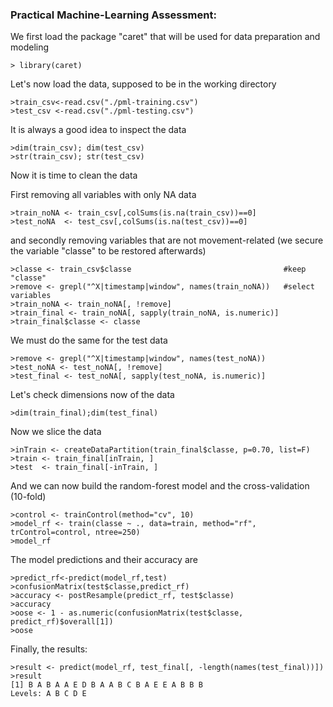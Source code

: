 ### Practical Machine-Learning Assessment:


We first load the package "caret" that will be used for data preparation and modeling
```
> library(caret)
```

Let's now load the data, supposed to be in the working directory
```
>train_csv<-read.csv("./pml-training.csv")
>test_csv <-read.csv("./pml-testing.csv")
```

It is always a good idea to inspect the data
```
>dim(train_csv); dim(test_csv)
>str(train_csv); str(test_csv)
```

Now it is time to clean the data

First removing all variables with only NA data
```
>train_noNA <- train_csv[,colSums(is.na(train_csv))==0]
>test_noNA  <- test_csv[,colSums(is.na(test_csv))==0]
```
and secondly removing variables that are not movement-related
(we secure the variable "classe" to be restored afterwards)
```
>classe <- train_csv$classe                                  #keep "classe"
>remove <- grepl("^X|timestamp|window", names(train_noNA))   #select variables
>train_noNA <- train_noNA[, !remove]
>train_final <- train_noNA[, sapply(train_noNA, is.numeric)]
>train_final$classe <- classe
```

We must do the same for the test data
```
>remove <- grepl("^X|timestamp|window", names(test_noNA))
>test_noNA <- test_noNA[, !remove]
>test_final <- test_noNA[, sapply(test_noNA, is.numeric)]
```
Let's check dimensions now of the data
```
>dim(train_final);dim(test_final)
```

Now we slice the data
```
>inTrain <- createDataPartition(train_final$classe, p=0.70, list=F)
>train <- train_final[inTrain, ]
>test  <- train_final[-inTrain, ]
```

And we can now build the random-forest model and the cross-validation (10-fold)
```
>control <- trainControl(method="cv", 10) 
>model_rf <- train(classe ~ ., data=train, method="rf", trControl=control, ntree=250)
>model_rf
```

The model predictions and their accuracy are
```
>predict_rf<-predict(model_rf,test)
>confusionMatrix(test$classe,predict_rf)
>accuracy <- postResample(predict_rf, test$classe)
>accuracy
>oose <- 1 - as.numeric(confusionMatrix(test$classe, predict_rf)$overall[1])
>oose
```
Finally, the results:
```
>result <- predict(model_rf, test_final[, -length(names(test_final))])
>result
[1] B A B A A E D B A A B C B A E E A B B B
Levels: A B C D E
```
